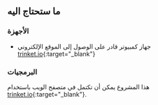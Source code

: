 ## ما ستحتاج اليه

### الأجهزة

+ جهاز كمبيوتر قادر على الوصول إلى الموقع الإلكتروني [trinket.io](https://trinket.io){:target="_blank"}

### البرمجيات

هذا المشروع يمكن أن تكتمل في متصفح الويب باستخدام [trinket.io](https://trinket.io){:target="_blank"}.